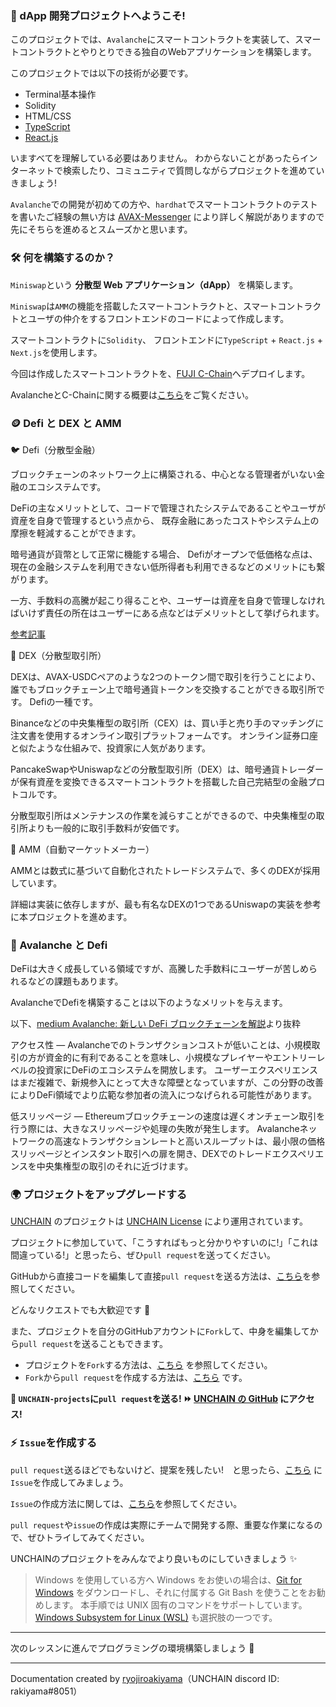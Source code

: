 ### 👋 dApp 開発プロジェクトへようこそ!

このプロジェクトでは、`Avalanche`にスマートコントラクトを実装して、スマートコントラクトとやりとりできる独自のWebアプリケーションを構築します。

このプロジェクトでは以下の技術が必要です。

- Terminal基本操作
- Solidity
- HTML/CSS
- [TypeScript](https://typescriptbook.jp/overview/features)
- [React.js](https://ja.reactjs.org/)

いますべてを理解している必要はありません。
わからないことがあったらインターネットで検索したり、コミュニティで質問しながらプロジェクトを進めていきましょう!

`Avalanche`での開発が初めての方や、`hardhat`でスマートコントラクトのテストを書いたご経験の無い方は [AVAX-Messenger](https://buidl.unchain.tech/Avalanche/AVAX-Messenger) により詳しく解説がありますので先にそちらを進めるとスムーズかと思います。

### 🛠 何を構築するのか？

`Miniswap`という **分散型 Web アプリケーション（dApp）** を構築します。

`Miniswap`は`AMM`の機能を搭載したスマートコントラクトと、スマートコントラクトとユーザの仲介をするフロントエンドのコードによって作成します。

スマートコントラクトに`Solidity`、
フロントエンドに`TypeScript` + `React.js` + `Next.js`を使用します。

今回は作成したスマートコントラクトを、[FUJI C-Chain](https://docs.avax.network/quickstart/fuji-workflow)へデプロイします。

AvalancheとC-Chainに関する概要は[こちら](https://buidl.unchain.tech/Avalanche/AVAX-Messenger/)をご覧ください。

### 🪙 Defi と DEX と AMM

🐦 Defi（分散型金融）

ブロックチェーンのネットワーク上に構築される、中心となる管理者がいない金融のエコシステムです。

DeFiの主なメリットとして、コードで管理されたシステムであることやユーザが資産を自身で管理するという点から、
既存金融にあったコストやシステム上の摩擦を軽減することができます。

暗号通貨が貨幣として正常に機能する場合、
Defiがオープンで低価格な点は、現在の金融システムを利用できない低所得者も利用できるなどのメリットにも繋がります。

一方、手数料の高騰が起こり得ることや、ユーザーは資産を自身で管理しなければいけず責任の所在はユーザーにある点などはデメリットとして挙げられます。

[参考記事](https://academy.binance.com/ja/articles/the-complete-beginners-guide-to-decentralized-finance-defi)

🦏 DEX（分散型取引所）

DEXは、AVAX-USDCペアのような2つのトークン間で取引を行うことにより、誰でもブロックチェーン上で暗号通貨トークンを交換することができる取引所です。
Defiの一種です。

Binanceなどの中央集権型の取引所（CEX）は、買い手と売り手のマッチングに注文書を使用するオンライン取引プラットフォームです。
オンライン証券口座と似たような仕組みで、投資家に人気があります。

PancakeSwapやUniswapなどの分散型取引所（DEX）は、暗号通貨トレーダーが保有資産を変換できるスマートコントラクトを搭載した自己完結型の金融プロトコルです。

分散型取引所はメンテナンスの作業を減らすことができるので、中央集権型の取引所よりも一般的に取引手数料が安価です。

🐅 AMM（自動マーケットメーカー）

AMMとは数式に基づいて自動化されたトレードシステムで、多くのDEXが採用しています。

詳細は実装に依存しますが、最も有名なDEXの1つであるUniswapの実装を参考に本プロジェクトを進めます。

### 🚀 Avalanche と Defi

DeFiは大きく成長している領域ですが、高騰した手数料にユーザーが苦しめられるなどの課題もあります。

AvalancheでDefiを構築することは以下のようなメリットを与えます。

以下、[medium Avalanche: 新しい DeFi ブロックチェーンを解説](https://medium.com/ava-labs-jp/avalanche-%E6%96%B0%E3%81%97%E3%81%84defi%E3%83%96%E3%83%AD%E3%83%83%E3%82%AF%E3%83%81%E3%82%A7%E3%83%BC%E3%83%B3%E3%82%92%E8%A7%A3%E8%AA%AC-fdf231906e4d)より抜粋

アクセス性 — Avalancheでのトランザクションコストが低いことは、小規模取引の方が資金的に有利であることを意味し、小規模なプレイヤーやエントリーレベルの投資家にDeFiのエコシステムを開放します。
ユーザーエクスペリエンスはまだ複雑で、新規参入にとって大きな障壁となっていますが、この分野の改善によりDeFi領域でより広範な参加者の流入につなげられる可能性があります。

低スリッページ — Ethereumブロックチェーンの速度は遅くオンチェーン取引を行う際には、大きなスリッページや処理の失敗が発生します。
Avalancheネットワークの高速なトランザクションレートと高いスループットは、最小限の価格スリッページとインスタント取引への扉を開き、DEXでのトレードエクスペリエンスを中央集権型の取引のそれに近づけます。

### 🌍 プロジェクトをアップグレードする

[UNCHAIN](https://unchain.tech/) のプロジェクトは [UNCHAIN License](https://github.com/unchain-tech/UNCHAIN-projects/blob/main/LICENSE) により運用されています。

プロジェクトに参加していて、「こうすればもっと分かりやすいのに!」「これは間違っている!」と思ったら、ぜひ`pull request`を送ってください。

GitHubから直接コードを編集して直接`pull request`を送る方法は、[こちら](https://docs.github.com/ja/repositories/working-with-files/managing-files/editing-files#editing-files-in-another-users-repository)を参照してください。

どんなリクエストでも大歓迎です 🎉

また、プロジェクトを自分のGitHubアカウントに`Fork`して、中身を編集してから`pull request`を送ることもできます。

- プロジェクトを`Fork`する方法は、[こちら](https://docs.github.com/ja/get-started/quickstart/fork-a-repo) を参照してください。
- `Fork`から`pull request`を作成する方法は、[こちら](https://docs.github.com/ja/pull-requests/collaborating-with-pull-requests/proposing-changes-to-your-work-with-pull-requests/creating-a-pull-request-from-a-fork) です。

**👋 `UNCHAIN-projects`に`pull request`を送る! ⏩ [UNCHAIN の GitHub](https://github.com/unchain-tech/UNCHAIN-projects) にアクセス!**

### ⚡️ `Issue`を作成する

`pull request`送るほどでもないけど、提案を残したい!　と思ったら、[こちら](https://github.com/unchain-tech/UNCHAIN-projects/issues) に`Issue`を作成してみましょう。

`Issue`の作成方法に関しては、[こちら](https://docs.github.com/ja/issues/tracking-your-work-with-issues/creating-an-issue)を参照してください。

`pull request`や`issue`の作成は実際にチームで開発する際、重要な作業になるので、ぜひトライしてみてください。

UNCHAINのプロジェクトをみんなでより良いものにしていきましょう ✨

> Windows を使用している方へ
> Windows をお使いの場合は、[Git for Windows](https://gitforwindows.org/) をダウンロードし、それに付属する Git Bash を使うことをお勧めします。
> 本手順では UNIX 固有のコマンドをサポートしています。
> [Windows Subsystem for Linux (WSL)](https://docs.microsoft.com/en-us/windows/wsl/install) も選択肢の一つです。

---

次のレッスンに進んでプログラミングの環境構築しましょう 🎉

---

Documentation created by [ryojiroakiyama](https://github.com/ryojiroakiyama)（UNCHAIN discord ID: rakiyama#8051）
